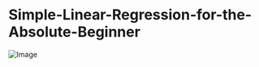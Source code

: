 # Simple-Linear-Regression-for-the-Absolute-Beginner
![Image](https://github.com/user-attachments/assets/792f3c6e-9184-40cd-9019-af6abc768e0d)
